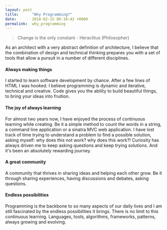 ```yaml
---
layout: post
title:      "Why Programming?"
date:       2018-02-15 00:10:42 +0000
permalink:  why_programming
---
```


> Change is the only constant - Heraclitus (Philosopher)

As an architect with a very abstract definition of architecture, I believe that the combination of design and technical thinking prepares you with a set of tools that allow a pursuit in a number of different disciplines. 

#### Always making things
I started to learn software development by chance. After a few lines of HTML I was hooked. I believe programming is dynamic and iterative, technical and creative. Code gives you the ability to build beautiful things, to bring your ideas into fruition.


#### The joy of always learning
For almost two years now, I have enjoyed the process of continuous learning while creating. Be it a simple method to count the words in a string, a command line application or a sinatra MVC web application. 
I have lost track of time trying to understand a problem to find a possible solution, asking myself: why does this not work? why does this work?! Curiosity has always driven me to keep asking questions and keep trying solutions. And it's been an absolutely rewarding journey.


#### A great community
A community that thrives in sharing ideas and helping each other grow. 
Be it through sharing experiences, having discussions and debates, asking questions.


#### Endless possibilities
Programming is the backbone to so many aspects of our daily lives and I am still fascinated by the endless possibilities it brings. There is no limit to this continuous learning. Languages, tools, algorithms, frameworks, patterns, always growing and evolving.
